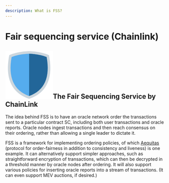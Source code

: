 ```yaml
---
description: What is FSS?
---
```


# Fair sequencing service \(Chainlink\)

## ![](../../.gitbook/assets/image%20%283%29.png)The Fair Sequencing Service by ChainLink

The idea behind FSS is to have an oracle network order the transactions sent to a particular contract SC, including both user transactions and oracle reports. Oracle nodes ingest transactions and then reach consensus on their ordering, rather than allowing a single leader to dictate it.

FSS is a framework for implementing ordering policies, of which [Aequitas](https://eprint.iacr.org/2020/269.pdf) \(protocol for order-fairness in addition to consistency and liveness\) is one example. It can alternatively support simpler approaches, such as straightforward encryption of transactions, which can then be decrypted in a threshold manner by oracle nodes after ordering. It will also support various policies for inserting oracle reports into a stream of transactions. \(It can even support MEV auctions, if desired.\)

